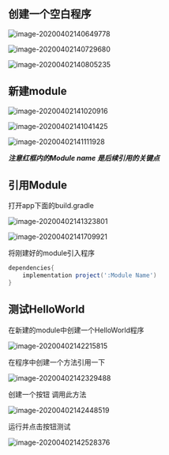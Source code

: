 ## 创建一个空白程序

![image-20200402140649778](./img/image-20200402140649778.png)

![image-20200402140729680](./img/image-20200402140729680.png)

![image-20200402140805235](./img/image-20200402140805235.png)

## 新建module

![image-20200402141020916](img\image-20200402141020916.png)

![image-20200402141041425](img\image-20200402141041425.png)

![image-20200402141111928](img\image-20200402141111928.png)

***注意红框内的Module name 是后续引用的关键点***

## 引用Module

打开app下面的build.gradle

![image-20200402141323801](img\image-20200402141323801.png)

![image-20200402141709921](img\image-20200402141709921.png)

将刚建好的module引入程序

```groovy
dependencies{
    implementation project(':Module Name')
}
```

## 测试HelloWorld

在新建的module中创建一个HelloWorld程序

![image-20200402142215815](img\image-20200402142215815.png)

在程序中创建一个方法引用一下

![image-20200402142329488](img\image-20200402142329488.png)

创建一个按钮 调用此方法

![image-20200402142448519](img\image-20200402142448519.png)

运行并点击按钮测试

![image-20200402142528376](img\image-20200402142528376.png)